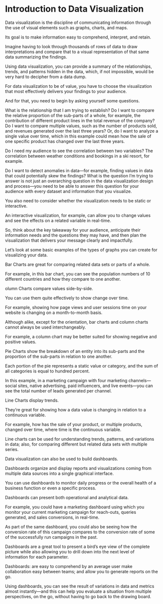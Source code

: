 # Introduction to Data Visualization

Data visualization is the discipline of communicating information through the use of visual elements such as graphs, charts, and maps. 

Its goal is to make information easy to comprehend, interpret, and retain. 

Imagine having to look through thousands of rows of data to draw interpretations and compare that to a visual representation of that same data summarizing the findings. 

Using data visualization, you can provide a summary of the relationships, trends, and patterns hidden in the data, which, if not impossible, would be very hard to decipher from a data dump. 

For data visualization to be of value, you have to choose the visualization that most effectively delivers your findings to your audience. 

And for that, you need to begin by asking yourself some questions. 

What is the relationship that I am trying to establish? Do I want to compare the relative proportion of the sub-parts of a whole, for example, the contribution of different product lines in the total revenue of the company? Do I want to compare multiple values, such as the number of products sold, and revenues generated over the last three years? Or, do I want to analyze a single value over time, which in this example could mean how the sale of one specific product has changed over the last three years. 

Do I need my audience to see the correlation between two variables? The correlation between weather conditions and bookings in a ski resort, for example.

Do I want to detect anomalies in data—for example, finding values in data that could potentially skew the findings? What is the question I’m trying to answer is not just an overarching question in the data visualization design and process—you need to be able to answer this question for your audience with every dataset and information that you visualize. 

You also need to consider whether the visualization needs to be static or interactive. 

An interactive visualization, for example, can allow you to change values and see the effects on a related variable in real-time. 

So, think about the key takeaway for your audience, anticipate their information needs and the questions they may have, and then plan the visualization that delivers your message clearly and impactfully. 

Let’s look at some basic examples of the types of graphs you can create for visualizing your data. 

Bar Charts are great for comparing related data sets or parts of a whole. 

For example, in this bar chart, you can see the population numbers of 10 different countries and how they compare to one another. 

olumn Charts compare values side-by-side. 

You can use them quite effectively to show change over time. 

For example, showing how page views and user sessions time on your website is changing on a month-to-month basis. 

Although alike, except for the orientation, bar charts and column charts cannot always be used interchangeably. 

For example, a column chart may be better suited for showing negative and positive values. 

Pie Charts show the breakdown of an entity into its sub-parts and the proportion of the sub-parts in relation to one another. 

Each portion of the pie represents a static value or category, and the sum of all categories is equal to hundred percent. 

In this example, in a marketing campaign with four marketing channels—social sites, native advertising, paid influencers, and live events—you can see the total number of leads generated per channel. 

Line Charts display trends. 

They’re great for showing how a data value is changing in relation to a continuous variable. 

For example, how has the sale of your product, or multiple products, changed over time, where time is the continuous variable. 

Line charts can be used for understanding trends, patterns, and variations in data; also, for comparing different but related data sets with multiple series. 

Data visualization can also be used to build dashboards. 

Dashboards organize and display reports and visualizations coming from multiple data sources into a single graphical interface. 

You can use dashboards to monitor daily progress or the overall health of a business function or even a specific process. 

Dashboards can present both operational and analytical data. 

For example, you could have a marketing dashboard using which you monitor your current marketing campaign for reach-outs, queries generated, and sales conversions, in real-time. 

As part of the same dashboard, you could also be seeing how the conversion rate of this campaign compares to the conversion rate of some of the successfully run campaigns in the past. 

Dashboards are a great tool to present a bird’s eye view of the complete picture while also allowing you to drill down into the next level of information for each parameter. 

Dashboards: are easy to comprehend by an average user make collaboration easy between teams; and allow you to generate reports on the go. 

Using dashboards, you can see the result of variations in data and metrics almost instantly—and this can help you evaluate a situation from multiple perspectives, on the go, without having to go back to the drawing board.